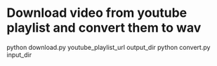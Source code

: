 # Download video from youtube playlist and convert them to wav

python download.py youtube_playlist_url output_dir
python convert.py input_dir 
